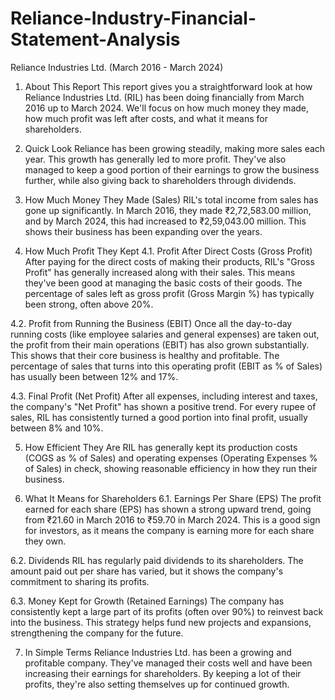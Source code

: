 # Reliance-Industry-Financial-Statement-Analysis
Reliance Industries Ltd. (March 2016 - March 2024)
1. About This Report
This report gives you a straightforward look at how Reliance Industries Ltd. (RIL) has been doing financially from March 2016 up to March 2024. We'll focus on how much money they made, how much profit was left after costs, and what it means for shareholders.

2. Quick Look
Reliance has been growing steadily, making more sales each year. This growth has generally led to more profit. They've also managed to keep a good portion of their earnings to grow the business further, while also giving back to shareholders through dividends.

3. How Much Money They Made (Sales)
RIL's total income from sales has gone up significantly. In March 2016, they made ₹2,72,583.00 million, and by March 2024, this had increased to ₹2,59,043.00 million. This shows their business has been expanding over the years.

4. How Much Profit They Kept
4.1. Profit After Direct Costs (Gross Profit)
After paying for the direct costs of making their products, RIL's "Gross Profit" has generally increased along with their sales. This means they've been good at managing the basic costs of their goods. The percentage of sales left as gross profit (Gross Margin %) has typically been strong, often above 20%.

4.2. Profit from Running the Business (EBIT)
Once all the day-to-day running costs (like employee salaries and general expenses) are taken out, the profit from their main operations (EBIT) has also grown substantially. This shows that their core business is healthy and profitable. The percentage of sales that turns into this operating profit (EBIT as % of Sales) has usually been between 12% and 17%.

4.3. Final Profit (Net Profit)
After all expenses, including interest and taxes, the company's "Net Profit" has shown a positive trend. For every rupee of sales, RIL has consistently turned a good portion into final profit, usually between 8% and 10%.

5. How Efficient They Are
RIL has generally kept its production costs (COGS as % of Sales) and operating expenses (Operating Expenses % of Sales) in check, showing reasonable efficiency in how they run their business.

6. What It Means for Shareholders
6.1. Earnings Per Share (EPS)
The profit earned for each share (EPS) has shown a strong upward trend, going from ₹21.60 in March 2016 to ₹59.70 in March 2024. This is a good sign for investors, as it means the company is earning more for each share they own.

6.2. Dividends
RIL has regularly paid dividends to its shareholders. The amount paid out per share has varied, but it shows the company's commitment to sharing its profits.

6.3. Money Kept for Growth (Retained Earnings)
The company has consistently kept a large part of its profits (often over 90%) to reinvest back into the business. This strategy helps fund new projects and expansions, strengthening the company for the future.

7. In Simple Terms
Reliance Industries Ltd. has been a growing and profitable company. They've managed their costs well and have been increasing their earnings for shareholders. By keeping a lot of their profits, they're also setting themselves up for continued growth.
